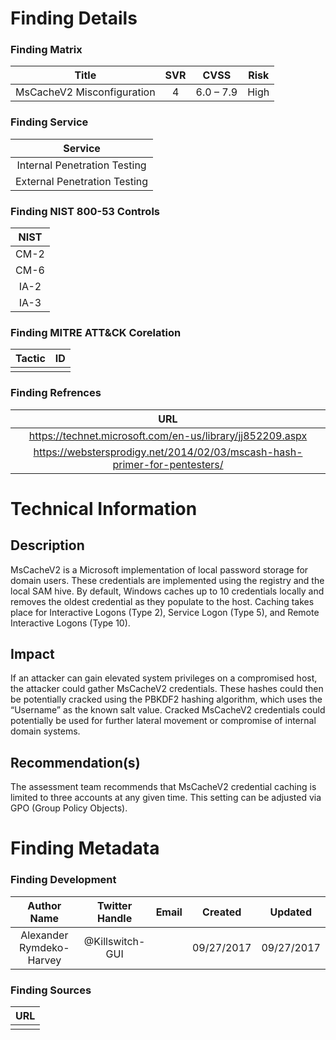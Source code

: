 # Finding Details 

### Finding Matrix
| Title  | SVR  |  CVSS  | Risk |
|:-:|:-:|:-:|:-:|
| MsCacheV2 Misconfiguration  |  4 | 6.0 – 7.9  | High  |

### Finding Service
| Service  |
|:-:|
| Internal Penetration Testing  |
| External Penetration Testing  |

### Finding NIST 800-53 Controls
| NIST  |
|:-:|
| CM-2 |
| CM-6 |
| IA-2 |
| IA-3 |


### Finding MITRE ATT&CK Corelation
| Tactic | ID |
|:-:|:-:|
|  |  |

### Finding Refrences
| URL |
|:-:|
|https://technet.microsoft.com/en-us/library/jj852209.aspx |
| https://webstersprodigy.net/2014/02/03/mscash-hash-primer-for-pentesters/ |
 
# Technical Information

## Description 
MsCacheV2 is a Microsoft implementation of local password storage for domain users. These credentials are implemented using the registry and the local SAM hive. By default, Windows caches up to 10 credentials locally and removes the oldest credential as they populate to the host. Caching takes place for Interactive Logons (Type 2), Service Logon (Type 5), and Remote Interactive Logons (Type 10).

## Impact
If an attacker can gain elevated system privileges on a compromised host, the attacker could gather MsCacheV2 credentials. These hashes could then be potentially cracked using the PBKDF2 hashing algorithm, which uses the “Username” as the known salt value. Cracked MsCacheV2 credentials could potentially be used for further lateral movement or compromise of internal domain systems.  

## Recommendation(s)
The assessment team recommends that MsCacheV2 credential caching is limited to three accounts at any given time. This setting can be adjusted via GPO (Group Policy Objects).

# Finding Metadata
### Finding Development
| Author Name | Twitter Handle | Email | Created | Updated |
|:-:|:-:|:-:|:-:|:-:|
| Alexander Rymdeko-Harvey | @Killswitch-GUI |  | 09/27/2017 | 09/27/2017 |

### Finding Sources
| URL | 
|:-:|
|  |

